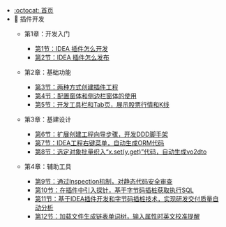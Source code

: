 - [:octocat: 首页](/README)
- :memo: 插件开发
    - 第1章：开发入门

        - [第1节：IDEA 插件怎么开发](md/idea-plugin/2021-08-27-技术调研IDEA插件怎么开发.md)
        - [第2节：IDEA 插件怎么发布](md/idea-plugin/2021-08-29-技术实践IDEA插件怎么发布.md)

    - 第2章：基础功能

        - [第3节：两种方式创建插件工程](md/idea-plugin/2021-10-18-第一节：两种方式创建插件工程.md)
        - [第4节：配置窗体和侧边栏窗体的使用](md/idea-plugin/2021-11-03-第二节：配置窗体和侧边栏窗体的使用.md)
        - [第5节：开发工具栏和Tab页，展示股票行情和K线](md/idea-plugin/2021-11-18-第三节：开发工具栏和Tab页，展示股票行情和K线.md)

    - 第3章：基建设计

        - [第6节：扩展创建工程向导步骤，开发DDD脚手架](md/idea-plugin/2021-11-24-第四节：扩展创建工程向导步骤开发DDD脚手架.md)
        - [第7节：IDEA工程右键菜单，自动生成ORM代码](md/idea-plugin/2021-12-08-第五节：IDEA工程右键菜单自动生成ORM代码.md)
        - [第8节：选定对象批量织入“x.set(y.get)”代码，自动生成vo2dto](md/idea-plugin/2021-12-14-第六节：以织入代码的方式自动处理vo2dto.md)

    - 第4章：辅助工具

        - [第9节：通过Inspection机制，对静态代码安全审查](md/idea-plugin/2021-12-22-第7节：通过Inspection机制为静态代码安全审查.md)
        - [第10节：在插件中引入探针，基于字节码插桩获取执行SQL](md/idea-plugin/2022-01-17-第8节：在插件中引入探针基于字节码插桩获取执行SQL.md)
        - [第11节：基于IDEA插件开发和字节码插桩技术，实现研发交付质量自动分析](md/idea-plugin/2022-01-22-第9节：加载文件生成链表单词树输入属性时英文校准提醒.md)
        - [第12节：加载文件生成链表单词树，输入属性时英文校准提醒](md/idea-plugin/2022-01-23-第10节：基于字节码插桩采集数据实现代码交付质量自动分析.md)
